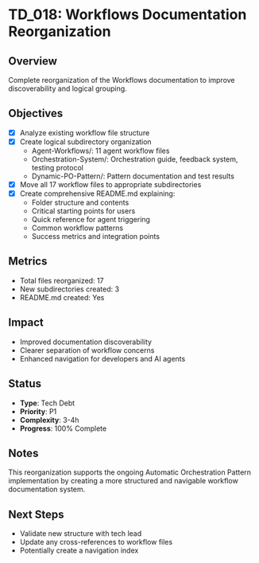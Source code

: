 # TD_018: Workflows Documentation Reorganization

## Overview
Complete reorganization of the Workflows documentation to improve discoverability and logical grouping.

## Objectives
- [x] Analyze existing workflow file structure
- [x] Create logical subdirectory organization
  - Agent-Workflows/: 11 agent workflow files
  - Orchestration-System/: Orchestration guide, feedback system, testing protocol
  - Dynamic-PO-Pattern/: Pattern documentation and test results
- [x] Move all 17 workflow files to appropriate subdirectories
- [x] Create comprehensive README.md explaining:
  - Folder structure and contents
  - Critical starting points for users
  - Quick reference for agent triggering
  - Common workflow patterns
  - Success metrics and integration points

## Metrics
- Total files reorganized: 17
- New subdirectories created: 3
- README.md created: Yes

## Impact
- Improved documentation discoverability
- Clearer separation of workflow concerns
- Enhanced navigation for developers and AI agents

## Status
- **Type**: Tech Debt
- **Priority**: P1
- **Complexity**: 3-4h
- **Progress**: 100% Complete

## Notes
This reorganization supports the ongoing Automatic Orchestration Pattern implementation by creating a more structured and navigable workflow documentation system.

## Next Steps
- Validate new structure with tech lead
- Update any cross-references to workflow files
- Potentially create a navigation index
